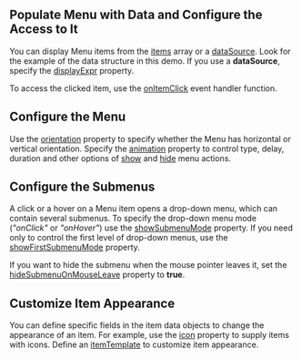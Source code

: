 ## Populate Menu with Data and Configure the Access to It

You can display Menu items from the [items](/Documentation/ApiReference/UI_Components/dxMenu/Configuration/items/) array or a [dataSource](/Documentation/ApiReference/UI_Components/dxMenu/Configuration/#dataSource). Look for the example of the data structure in this demo. If you use a **dataSource**, specify the [displayExpr](/Documentation/ApiReference/UI_Components/dxMenu/Configuration/#displayExpr) property.

To access the clicked item, use the [onItemClick](/Documentation/ApiReference/UI_Components/dxMenu/Configuration/#onItemClick) event handler function.

## Configure the Menu

Use the [orientation](/Documentation/ApiReference/UI_Components/dxMenu/Configuration/#orientation) property to specify whether the Menu has horizontal or vertical orientation. Specify the [animation](/Documentation/ApiReference/UI_Components/dxMenu/Configuration/animation/) property to control type, delay, duration and other options of [show](/Documentation/ApiReference/UI_Components/dxMenu/Configuration/animation/#show) and [hide](/Documentation/ApiReference/UI_Components/dxMenu/Configuration/animation/#hide) menu actions.

## Configure the Submenus

A click or a hover on a Menu item opens a drop-down menu, which can contain several submenus. To specify the drop-down menu mode (*"onClick"* or *"onHover"*) use the [showSubmenuMode](/Documentation/ApiReference/UI_Components/dxMenu/Configuration/showSubmenuMode/) property. If you need only to control the first level of drop-down menus, use the [showFirstSubmenuMode](/Documentation/ApiReference/UI_Components/dxMenu/Configuration/showFirstSubmenuMode/) property.

If you want to hide the submenu when the mouse pointer leaves it, set the [hideSubmenuOnMouseLeave](/Documentation/ApiReference/UI_Components/dxMenu/Configuration/#hideSubmenuOnMouseLeave) property to **true**.

## Customize Item Appearance

You can define specific fields in the item data objects to change the appearance of an item. For example, use the [icon](/Documentation/ApiReference/UI_Components/dxMenu/Configuration/items/#icon) property to supply items with icons. Define an [itemTemplate](/Documentation/ApiReference/UI_Components/dxMenu/Configuration/#itemTemplate) to customize item appearance.

